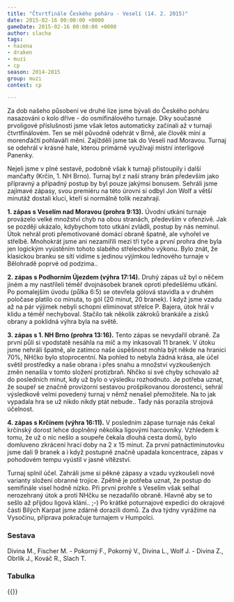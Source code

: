 ```yaml
---
title: "Čtvrtfinále Českého poháru - Veselí (14. 2. 2015)"
date: 2015-02-16 00:00:00 +0000
gameDate: 2015-02-16 00:00:00 +0000
author: slacha
tags:
- hazena
- draken
- muzi
- cp
season: 2014-2015
group: muzi
contest: cp

---
```

Za dob našeho působení ve druhé lize jsme bývali do Českého poháru nasazováni o kolo dříve - do osmifinálového turnaje. Díky současné prvoligové příslušnosti jsme však letos automaticky začínali až v turnaji čtvrtfinálovém. Ten se měl původně odehrát v Brně, ale člověk míní a morenďáčtí pohlaváři mění. Zajížděli jsme tak do Veselí nad Moravou. Turnaj se odehrál v krásné hale, kterou primárně využívají místní interligové Panenky.

Nejeli jsme v plné sestavě, podobně však k turnaji přistoupily i další mančafty (Krčín, 1. NH Brno). Turnaj byl z naší strany brán především jako přípravný a případný postup by byl pouze jakýmsi bonusem. Sehráli jsme zajímavé zápasy, svou premiéru na této úrovni si odbyl Jon Wolf a větší minutáž dostali kluci, kteří si normálně tolik nezahrají.

**1. zápas s Veselím nad Moravou (prohra 9:13).** Úvodní utkání turnaje provázelo velké množství chyb na obou stranách, především v ofenzivě. Jak se později ukázalo, kdybychom toto utkání zvládli, postup by nás neminul. Útok nehrál proti přemotivované domácí obraně špatně, ale vyhořel ve střelbě. Mnohokrát jsme ani nezamířili mezi tři tyče a první prohra dne byla jen logickým vyústěním tohoto slabého střeleckého výkonu. Bylo znát, že klasickou branku se sítí vidíme s jedinou výjimkou lednového turnaje v Bělohradě poprvé od podzima..

**2. zápas s Podhorním Újezdem (výhra 17:14).** Druhý zápas už byl o něčem jiném a my nastříleli téměř dvojnásobek branek oproti předešlému utkání. Po pomalejším úvodu (půlka 6:5) se otevřela gólová stavidla a v druhém poločase platilo co minuta, to gól (20 minut, 20 branek). I když jsme vzadu až na pár výjimek nebyli schopni eliminovat střelce P. Bajera, útok hrál v klidu a téměř nechyboval. Stačilo tak několik zákroků brankáře a zisků obrany a poklidná výhra byla na světě.

**3. zápas s 1. NH Brno (prohra 13:16).** Tento zápas se nevydařil obraně. Za první půli si vpodstatě nesáhla na míč a my inkasovali 11 branek. V útoku jsme nehráli špatně, ale zatímco naše úspěšnost mohla být někde na hranici 70%, NHčko bylo stoprocentní. Na pohled to nebyla žádná krása, ale účel světil prostředky a naše obrana i přes snahu a množství vyzkoušených změn nenašla v tomto složení protizbraň. Nhčko si své chyby schovalo až do posledních minut, kdy už bylo o výsledku rozhodnuto. Je potřeba uznat, že soupeř se značně provizorní sestavou prošpikovanou dorostenci, sehrál výsledkově velmi povedený turnaj v němž nenašel přemožitele. Na to jak vypadala hra se už nikdo nikdy ptát nebude.. Tady nás porazila strojová účelnost.

**4. zápas s Krčínem (výhra 16:11).** V posledním zápase turnaje nás čekal krčínský dorost lehce doplněný několika ligovými harcovníky. Vzhledem k tomu, že už o nic nešlo a soupeře čekala dlouhá cesta domů, bylo domluveno zkrácení hrací doby na 2 x 15 minut. Za první patnáctiminutovku jsme dali 9 branek a i když postupně značně upadala koncentrace, zápas v pohodovém tempu vyústil v jasné vítězství.

Turnaj splnil účel. Zahráli jsme si pěkné zápasy a vzadu vyzkoušeli nové varianty složení obranné trojice. Zpětně je potřeba uznat, že postup do semifinále visel hodně nízko. Při první prohře s Veselím však selhal nerozehraný útok a proti NHčku se nezadařilo obraně. Hlavně aby se to sešlo až přijdou ligová klání.. ;-) Po krátké poturnajové expedici do okrajové části Bílých Karpat jsme zdárně dorazili domů. Za dva týdny vyrážíme na Vysočinu, příprava pokračuje turnajem v Humpolci.

### Sestava

Divina M., Fischer M. - Pokorný F., Pokorný V., Divina L., Wolf J. - Divina Z., Obrlík J., Kováč R., Slach T.

### Tabulka

{{<image file="/images/komentare/2015-02-16_tabulka.jpg">}}
